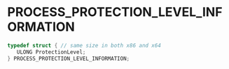 # PROCESS_PROTECTION_LEVEL_INFORMATION

```C
typedef struct { // same size in both x86 and x64
   ULONG ProtectionLevel;                                                     // 0x000 0x000
} PROCESS_PROTECTION_LEVEL_INFORMATION;
```
